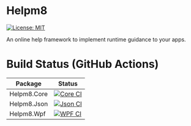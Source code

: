 # Helpm8
[![License: MIT](https://img.shields.io/badge/License-MIT-yellow.svg)](https://opensource.org/licenses/MIT)

An online help framework to implement runtime guidance to your apps.

# Build Status (GitHub Actions)
|Package|Status|
|-------|------|
|Helpm8.Core|[![Core CI](https://github.com/Wiesenwischer/Helpm8/actions/workflows/core-ci.yml/badge.svg)](https://github.com/Wiesenwischer/Helpm8/actions/workflows/core-ci.yml)|
|Helpm8.Json|[![Json CI](https://github.com/Wiesenwischer/Helpm8/actions/workflows/json-ci.yml/badge.svg)](https://github.com/Wiesenwischer/Helpm8/actions/workflows/json-ci.yml)|
|Helpm8.Wpf|[![WPF CI](https://github.com/Wiesenwischer/Helpm8/actions/workflows/wpf-ci.yml/badge.svg)](https://github.com/Wiesenwischer/Helpm8/actions/workflows/wpf-ci.yml)|

